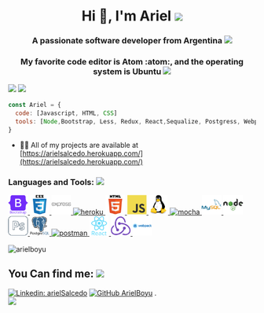 <h1 align="center">Hi 👋, I'm Ariel <img src=https://media1.giphy.com/media/7YDd9Vswmk7MZrYVyi/giphy.webp?cid=ecf05e47mg7oiybxlkoh3spfhvomj7rwhd9qo7j1fd0aq8vg&rid=giphy.webp width="50">  </h1>
<h3  align="center">A passionate software developer from Argentina <img src=https://media2.giphy.com/media/cnQkpQGOJzIoyLuHag/200w.webp?cid=ecf05e477cwulm6v7cmk9prkl27aq7i6jq8mz77ffbdh333s&rid=200w.webp width="50"> </h3>
<h3  align="center">
My favorite code editor is Atom   :atom:,  and the operating system is Ubuntu <img src=https://i.pinimg.com/originals/21/bb/6e/21bb6e97a54399f9cbfd483188d1685b.gif width="50"> </h3>
<img src=https://scontent.faep24-1.fna.fbcdn.net/v/t1.0-9/139813705_234375684880554_673110262918606901_n.jpg?_nc_cat=103&ccb=2&_nc_sid=730e14&_nc_eui2=AeEOvd0LJhmnmlcc5iy8iQwAEcTItOZQnbIRxMi05lCdshKXq9k2rcsZCKo_kMZIXJWEntgJvUhKYtNdrnNMMJq9&_nc_ohc=saCnT8iyuB8AX-X-dL_&_nc_ht=scontent.faep24-1.fna&oh=dfab984ea5d939942f06844a88ac222f&oe=602ACED93 width="200" > 
<img src=https://scontent.faep14-2.fna.fbcdn.net/v/t1.0-9/138351992_230650788586377_2470869329612740201_n.jpg?_nc_cat=100&ccb=2&_nc_sid=730e14&_nc_ohc=x9kihi2kJskAX92Qmpq&_nc_ht=scontent.faep14-2.fna&oh=79a74f69651ea7a9fd7a788df479c5ae&oe=60226012  width="600" >

```javascript
const Ariel = {
  code: [Javascript, HTML, CSS]
  tools: [Node,Bootstrap, Less, Redux, React,Sequalize, Postgress, Webpack, Data Structures],
}
```


- 👨‍💻 All of my projects are available at [https://arielsalcedo.herokuapp.com/](https://arielsalcedo.herokuapp.com/)



<h3 align="left">Languages and Tools: <img src=https://media1.giphy.com/media/H7AmqyARFEc7S1Smtl/200w.webp?cid=ecf05e47pv8js1z7ijkcea4m3f4hry5projhrlbgyc0m65te&rid=200w.webp width="25"></h3>
<p align="left"> <a href="https://getbootstrap.com" target="_blank"> <img src="https://raw.githubusercontent.com/devicons/devicon/master/icons/bootstrap/bootstrap-plain-wordmark.svg" alt="bootstrap" width="40" height="40"/> </a> <a href="https://www.w3schools.com/css/" target="_blank"> <img src="https://raw.githubusercontent.com/devicons/devicon/master/icons/css3/css3-original-wordmark.svg" alt="css3" width="40" height="40"/> </a> <a href="https://expressjs.com" target="_blank"> <img src="https://raw.githubusercontent.com/devicons/devicon/master/icons/express/express-original-wordmark.svg" alt="express" width="40" height="40"/> </a> <a href="https://heroku.com" target="_blank"> <img src="https://www.vectorlogo.zone/logos/heroku/heroku-icon.svg" alt="heroku" width="40" height="40"/> </a> <a href="https://www.w3.org/html/" target="_blank"> <img src="https://raw.githubusercontent.com/devicons/devicon/master/icons/html5/html5-original-wordmark.svg" alt="html5" width="40" height="40"/> </a> <a href="https://developer.mozilla.org/en-US/docs/Web/JavaScript" target="_blank"> <img src="https://raw.githubusercontent.com/devicons/devicon/master/icons/javascript/javascript-original.svg" alt="javascript" width="40" height="40"/> </a> <a href="https://www.linux.org/" target="_blank"> <img src="https://raw.githubusercontent.com/devicons/devicon/master/icons/linux/linux-original.svg" alt="linux" width="40" height="40"/> </a> <a href="https://mochajs.org" target="_blank"> <img src="https://www.vectorlogo.zone/logos/mochajs/mochajs-icon.svg" alt="mocha" width="40" height="40"/> </a> <a href="https://www.mysql.com/" target="_blank"> <img src="https://raw.githubusercontent.com/devicons/devicon/master/icons/mysql/mysql-original-wordmark.svg" alt="mysql" width="40" height="40"/> </a> <a href="https://nodejs.org" target="_blank"> <img src="https://raw.githubusercontent.com/devicons/devicon/master/icons/nodejs/nodejs-original-wordmark.svg" alt="nodejs" width="40" height="40"/> </a> <a href="https://www.photoshop.com/en" target="_blank"> <img src="https://raw.githubusercontent.com/devicons/devicon/master/icons/photoshop/photoshop-line.svg" alt="photoshop" width="40" height="40"/> </a> <a href="https://www.postgresql.org" target="_blank"> <img src="https://raw.githubusercontent.com/devicons/devicon/master/icons/postgresql/postgresql-original-wordmark.svg" alt="postgresql" width="40" height="40"/> </a> <a href="https://postman.com" target="_blank"> <img src="https://www.vectorlogo.zone/logos/getpostman/getpostman-icon.svg" alt="postman" width="40" height="40"/> </a> <a href="https://reactjs.org/" target="_blank"> <img src="https://raw.githubusercontent.com/devicons/devicon/master/icons/react/react-original-wordmark.svg" alt="react" width="40" height="40"/> </a> <a href="https://redux.js.org" target="_blank"> <img src="https://raw.githubusercontent.com/devicons/devicon/master/icons/redux/redux-original.svg" alt="redux" width="40" height="40"/> </a> <a href="https://webpack.js.org" target="_blank"> <img src="https://raw.githubusercontent.com/devicons/devicon/d00d0969292a6569d45b06d3f350f463a0107b0d/icons/webpack/webpack-original-wordmark.svg" alt="webpack" width="40" height="40"/> </a> </p>

<p><img align="center" src="https://github-readme-stats.vercel.app/api/top-langs?username=arielboyu&show_icons=true&locale=en&layout=compact" alt="arielboyu" /></p>



<h2> You Can find me: <img src=https://media4.giphy.com/media/kBT8T9yaHWucie70BX/200.webp?cid=ecf05e47g1w57wstaa5v90qsxm39u1aclbjsy3ck8o0o1xrs&rid=200.webp width="50"></h2>

[![Linkedin: arielSalcedo](https://img.shields.io/badge/-ArielSalcedo-blue?style=flat-square&logo=Linkedin&logoColor=white&link=https://www.linkedin.com/in/ArielSalcedo/)](https://www.linkedin.com/in/ariel-salcedo-b423b61ba/)
[![GitHub ArielBoyu](https://img.shields.io/github/followers/arielBoyu?label=arielBoyu&style=social)](https://github.com/arielboyu)
.  
[![](https://img.shields.io/badge/Gmail-edgararielsalcedo@gmail.com-red)](mailto:edgararielsalcedo@gmail.com)
